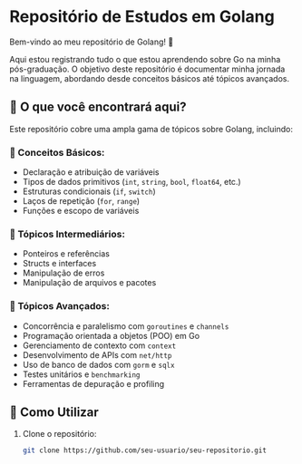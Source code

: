 # Repositório de Estudos em Golang

Bem-vindo ao meu repositório de Golang! 🚀  

Aqui estou registrando tudo o que estou aprendendo sobre Go na minha pós-graduação. O objetivo deste repositório é documentar minha jornada na linguagem, abordando desde conceitos básicos até tópicos avançados.  

## 📌 O que você encontrará aqui?

Este repositório cobre uma ampla gama de tópicos sobre Golang, incluindo:

### 🔹 Conceitos Básicos:
- Declaração e atribuição de variáveis
- Tipos de dados primitivos (`int`, `string`, `bool`, `float64`, etc.)
- Estruturas condicionais (`if`, `switch`)
- Laços de repetição (`for`, `range`)
- Funções e escopo de variáveis

### 🔹 Tópicos Intermediários:
- Ponteiros e referências
- Structs e interfaces
- Manipulação de erros
- Manipulação de arquivos e pacotes

### 🔹 Tópicos Avançados:
- Concorrência e paralelismo com `goroutines` e `channels`
- Programação orientada a objetos (POO) em Go
- Gerenciamento de contexto com `context`
- Desenvolvimento de APIs com `net/http`
- Uso de banco de dados com `gorm` e `sqlx`
- Testes unitários e `benchmarking`
- Ferramentas de depuração e profiling

## 🚀 Como Utilizar

1. Clone o repositório:
   ```sh
   git clone https://github.com/seu-usuario/seu-repositorio.git

